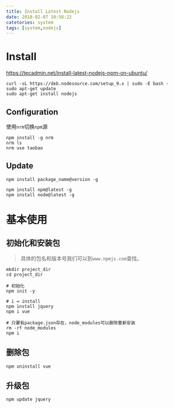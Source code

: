 ```yaml
---
title: Install Latest Nodejs
date: 2018-02-07 10:58:22
catetories: system
tags: [system,nodejs]
---
```

# Install
https://tecadmin.net/install-latest-nodejs-npm-on-ubuntu/

```shell
curl -sL https://deb.nodesource.com/setup_9.x | sudo -E bash -
sudo apt-get update
sudo apt-get install nodejs
```

<!-- more -->

## Configuration
使用`nrm`切换`npm`源
```
npm install -g nrm
nrm ls
nrm use taobao
```

## Update

`npm install package_name@version -g`

```
npm install npm@latest -g
npm install node@latest -g
```
# 基本使用
## 初始化和安装包

>具体的包名和版本号我们可以到`www.npmjs.com`查找。

```shell
mkdir project_dir
cd project_dir

# 初始化
npm init -y

# i = install
npm install jquery
npm i vue

# 只要有package.json存在，node_modules可以删除重新安装
rm -rf node_modules
npm i
```

## 删除包
```shell
npm uninstall vue
```

## 升级包
```
npm update jquery
```
